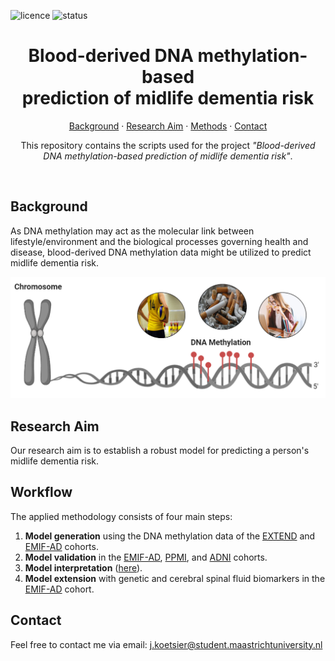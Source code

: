 ![licence](https://badgen.net/badge/Licence/MIT/purple)
![status](https://badgen.net/badge/Status/Complete/green)

<h1 align="center">
Blood-derived DNA methylation-based
   <br>
prediction of midlife dementia risk
</h1>

<p align="center">
<a href="https://github.com/jarnokoetsier/DementiaRiskPrediction/blob/main/README.md#Background">Background</a>
     ·
<a href="https://github.com/jarnokoetsier/DementiaRiskPrediction/blob/main/README.md#Research-Aim">Research Aim</a>
     ·
<a href="https://github.com/jarnokoetsier/DementiaRiskPrediction/blob/main/README.md#Methods">Methods</a>
     ·
<a href="https://github.com/jarnokoetsier/DementiaRiskPrediction/blob/main/README.md#Contact">Contact</a>
</p>

<p align="center">
This repository contains the scripts used for the project <I>"Blood-derived DNA methylation-based prediction of midlife dementia risk"</i>.
</p>
<br>

## Background
As DNA methylation may act as the molecular link between lifestyle/environment and the biological processes governing health and disease, blood-derived DNA methylation data might be utilized to predict midlife dementia risk.

![Methylation](/Images/Methylation.PNG?raw=true "Methylation")

## Research Aim
Our research aim is to establish a robust model for predicting a person's midlife dementia risk.

## Workflow
The applied methodology consists of four main steps:
1. **Model generation** using the DNA methylation data of the [EXTEND](https://github.com/jarnokoetsier/DementiaRiskPrediction/tree/main/EXTEND) and [EMIF-AD](https://github.com/jarnokoetsier/DementiaRiskPrediction/tree/main/EMIF-AD) cohorts. 
2. **Model validation** in the [EMIF-AD](https://github.com/jarnokoetsier/DementiaRiskPrediction/tree/main/EMIF-AD), [PPMI](https://github.com/jarnokoetsier/DementiaRiskPrediction/tree/main/PPMI), and [ADNI](https://github.com/jarnokoetsier/DementiaRiskPrediction/tree/main/ADNI) cohorts.
3. **Model interpretation** ([here](https://github.com/jarnokoetsier/DementiaRiskPrediction/tree/main/Models/ModelInterpretation)).
4. **Model extension** with genetic and cerebral spinal fluid biomarkers in the [EMIF-AD](https://github.com/jarnokoetsier/DementiaRiskPrediction/tree/main/EMIF-AD) cohort. 

## Contact
Feel free to contact me via email: j.koetsier@student.maastrichtuniversity.nl
